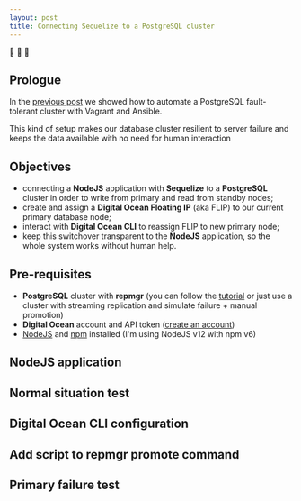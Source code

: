 ```yaml
---
layout: post
title: Connecting Sequelize to a PostgreSQL cluster
---
```

:large_blue_diamond: :elephant: :sheep:

## Prologue

In the [previous post][1] we showed how to automate a PostgreSQL fault-tolerant cluster with Vagrant and Ansible.

This kind of setup makes our database cluster resilient to server failure and keeps the data available with no need for human interaction

## Objectives
- connecting a **NodeJS** application with **Sequelize** to a **PostgreSQL** cluster in order to write from primary and read from standby nodes;
- create and assign a **Digital Ocean Floating IP** (aka FLIP) to our current primary database node;
- interact with **Digital Ocean CLI** to reassign FLIP to new primary node;
- keep this switchover transparent to the **NodeJS** application, so the whole system works without human help.

## Pre-requisites
- **PostgreSQL** cluster with **repmgr** (you can follow the [tutorial][1] or just use a cluster with streaming replication and simulate failure + manual promotion)
- **Digital Ocean** account and API token ([create an account][2])
- [NodeJS][3] and [npm][4] installed (I'm using NodeJS v12 with npm v6)

## NodeJS application

## Normal situation test

## Digital Ocean CLI configuration

## Add script to repmgr promote command

## Primary failure test

[1]: https://blog.jscrambler.com/how-to-automate-postgresql-and-repmgr-on-vagrant/
[2]: https://m.do.co/c/x
[3]: https://nodejs.org/en/download/
[4]: https://www.npmjs.com/
